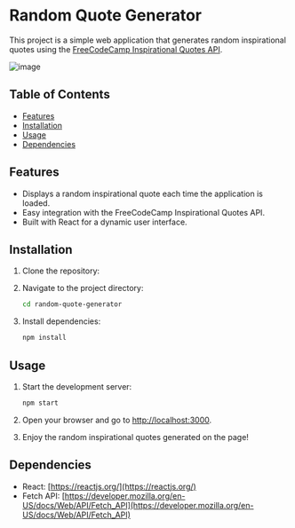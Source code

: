 # Random Quote Generator

This project is a simple web application that generates random inspirational quotes using the [FreeCodeCamp Inspirational Quotes API](https://type.fit/api/quotes).

![image](https://github.com/nadajaradat/React-Projects/assets/86928581/bd570a0c-c6a5-4132-b08a-e9b9161bb584)


## Table of Contents

- [Features](#features)
- [Installation](#installation)
- [Usage](#usage)
- [Dependencies](#dependencies)

## Features

- Displays a random inspirational quote each time the application is loaded.
- Easy integration with the FreeCodeCamp Inspirational Quotes API.
- Built with React for a dynamic user interface.

## Installation

1. Clone the repository:


2. Navigate to the project directory:

    ```bash
    cd random-quote-generator
    ```

3. Install dependencies:

    ```bash
    npm install
    ```

## Usage

1. Start the development server:

    ```bash
    npm start
    ```

2. Open your browser and go to [http://localhost:3000](http://localhost:3000).
3. Enjoy the random inspirational quotes generated on the page!

## Dependencies

- React: [https://reactjs.org/](https://reactjs.org/)
- Fetch API: [https://developer.mozilla.org/en-US/docs/Web/API/Fetch_API](https://developer.mozilla.org/en-US/docs/Web/API/Fetch_API)

